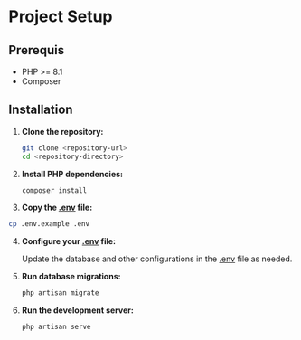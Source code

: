# Project Setup

## Prerequis

- PHP >= 8.1
- Composer

## Installation
1. **Clone the repository:**

    ```sh
    git clone <repository-url>
    cd <repository-directory>
    ```

2. **Install PHP dependencies:**

    ```sh
    composer install
    ```

3. **Copy the [.env](http://_vscodecontentref_/0) file:**

```sh
cp .env.example .env
```

4. **Configure your [.env](http://_vscodecontentref_/1) file:**

    Update the database and other configurations in the [.env](http://_vscodecontentref_/2) file as needed.

5. **Run database migrations:**

    ```sh
    php artisan migrate
    ```

6. **Run the development server:**

    ```sh
    php artisan serve
    ```